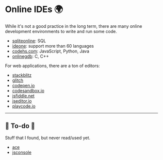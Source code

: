 # Online IDEs 🌍

<div class="row row-cols-lg-2"><div>

While it's not a good practice in the long term, there are many online development environments to write and run some code.

* [sqliteonline](https://sqliteonline.com/): SQL
* [ideone](https://www.ideone.com/): support more than 60 languages
* [codehs.com](https://dev.codehs.com/ide): JavaScript, Python, Java
* [onlinegdb](https://www.onlinegdb.com/): C, C++
</div><div>

For web applications, there are a ton of editors:

* [stackblitz](https://stackblitz.com/)
* [glitch](https://glitch.com/)
* [codepen.io](https://codepen.io/)
* [codesandbox.io](https://codesandbox.io/)
* [jsfiddle.net](https://jsfiddle.net/)
* [jseditor.io](https://jseditor.io/)
* [playcode.io](https://playcode.io/)
</div></div>

<hr class="sep-both">

## 👻 To-do 👻

Stuff that I found, but never read/used yet.

<div class="row row-cols-lg-2"><div>

* [ace](https://ace.c9.io/)
* [jsconsole](https://jsconsole.com/)
</div><div>
</div></div>